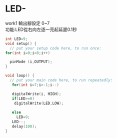 # LED-
work1
輸出腳設定 0~7</br>
功能:LED從右向左逐一亮起延遲0.1秒
```C++
int LED=9;
void setup() {
  // put your setup code here, to run once:
for(int i=0;i<8;i++)

  pinMode (i,OUTPUT);
}

void loop() {
  // put your main code here, to run repeatedly:
   for(int i=7;i>-1;i--)

   digitalWrite(i, HIGH);
   if(LED>=0)
    digitalWrite(LED,LOW);
   
   else
     LED=9;
   LED--;
   delay(100);
}
```
